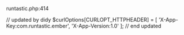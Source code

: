runtastic.php:414

// updated by didy
$curlOptions[CURLOPT_HTTPHEADER] = [
    'X-App-Key:com.runtastic.ember',
    'X-App-Version:1.0'
];
// end updated
